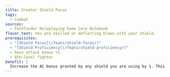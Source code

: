 ```yaml
---
title: Greater Shield Focus
tags:
  - Combat
sources:
  - Pathfinder Roleplaying Game Core Rulebook
flavor_text: You are skilled at deflecting blows with your shield.
prerequisites:
  - "[Shield Focus](/feats/shield-focus/)"
  - "[Shield Proficiency](/feats/shield-proficiency/)"
  - base attack bonus +1
  - 8th-level fighter
benefit: |
  Increase the AC bonus granted by any shield you are using by 1. This bonus stacks with the bonus granted by [Shield Focus](/feats/shield-focus/).
---
```


